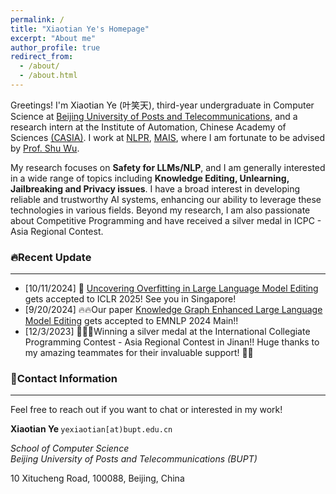 ```yaml
---
permalink: /
title: "Xiaotian Ye's Homepage"
excerpt: "About me"
author_profile: true
redirect_from: 
  - /about/
  - /about.html
---
```


Greetings! I'm Xiaotian Ye (叶笑天), third-year undergraduate in Computer Science at [Beijing University of Posts and Telecommunications](https://www.bupt.edu.cn/), and a research intern at the Institute of Automation, Chinese Academy of Sciences [(CASIA)](http://english.ia.cas.cn/). I work at [NLPR](http://cripac.ia.ac.cn/en/EN/volumn/home.shtml), [MAIS](https://mais.ia.ac.cn/), where I am fortunate to be advised by [Prof. Shu Wu](http://shuwu.name/).

My research focuses on **Safety for LLMs/NLP**, and I am generally interested in a wide range of topics including **Knowledge Editing, Unlearning, Jailbreaking and Privacy issues**. I have a broad interest in developing reliable and trustworthy AI systems, enhancing our ability to leverage these technologies in various fields. Beyond my research, I am also passionate about Competitive Programming and have received a silver medal in ICPC - Asia Regional Contest.

### 🔥Recent Update

---

- [10/11/2024] 🎉 [Uncovering Overfitting in Large Language Model Editing](https://arxiv.org/abs/2410.07819) gets accepted to ICLR 2025! See you in Singapore!
- [9/20/2024] 🔥🔥Our paper [Knowledge Graph Enhanced Large Language Model Editing](https://arxiv.org/abs/2402.13593) gets accepted to EMNLP 2024 Main!!
- [12/3/2023] 🍾🍾🍾Winning a silver medal at the International Collegiate Programming Contest - Asia Regional Contest in Jinan!! Huge thanks to my amazing teammates for their invaluable support! 🥈👏



### 👋Contact Information

---

Feel free to reach out if you want to chat or interested in my work!

<div class="notice">
<p><b>Xiaotian Ye    </b>
     <code id="mail">yexiaotian[at)bupt.edu.cn</code></p>
<p class="institute"><i>School of Computer Science<br/></i>
<i>Beijing University of Posts and Telecommunications (BUPT)</i></p>
<p>10 Xitucheng Road, 100088, Beijing, China</p>
</div>



<script type="text/javascript" src="//rf.revolvermaps.com/0/0/6.js?i=5uedg0o5dld&amp;m=1&amp;c=ffc000&amp;cr1=ffffff&amp;f=times_new_roman&amp;l=0&amp;bv=100" async="async"></script>
